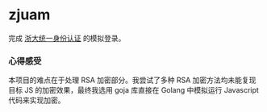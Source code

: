 # zjuam

完成 [浙大统一身份认证](https://zjuam.zju.edu.cn/cas/login) 的模拟登录。

### 心得感受

本项目的难点在于处理 RSA 加密部分。我尝试了多种 RSA 加密方法均未能复现目标 JS 的加密效果，最终我选用 goja 库直接在 Golang 中模拟运行 Javascript 代码来实现加密。
